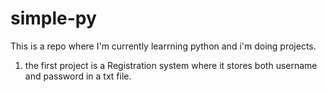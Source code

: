 # simple-py
This is a repo where I'm currently learrning python and i'm doing projects.
  1. the first project is a Registration system where it stores both username and password in a txt file.
